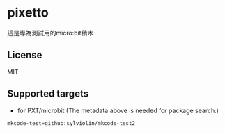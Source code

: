 # pixetto

這是專為測試用的micro:bit積木

## License

MIT

## Supported targets

* for PXT/microbit
(The metadata above is needed for package search.)

```package
mkcode-test=github:sylviolin/mkcode-test2
```
